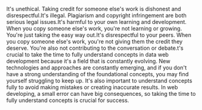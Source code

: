  It's unethical. Taking credit for someone else's work is dishonest and disrespectful.It's illegal. Plagiarism and copyright infringement are both serious legal issues.It's harmful to your own learning and development. When you copy someone else's work, you're not learning or growing. You're just taking the easy way out.It's disrespectful to your peers. When you copy someone else's work, you're not giving them the credit they deserve. You're also not contributing to the conversation or debate.t's crucial to take the time to fully understand concepts in data web development because it's a field that is constantly evolving. New technologies and approaches are constantly emerging, and if you don't have a strong understanding of the foundational concepts, you may find yourself struggling to keep up. It's also important to understand concepts fully to avoid making mistakes or creating inaccurate results. In web developing, a small error can have big consequences, so taking the time to fully understand concepts is crucial for success.

